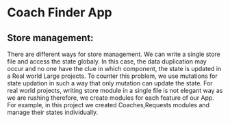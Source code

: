 # Coach Finder App
## Store management:
There are different ways for store management. We can write a single store file and access the state globaly. In this case, the data duplication may occur and no one have the clue 
in which component, the state is updated in a Real world Large projects. To counter this problem, we use mutations for state updation in such a way that only mutation can update the 
state. For real world projects, writing store module in a single file is not elegant way as we are rushing therefore, we create modules for each feature of our App. For example, in this 
project we created Coaches,Requests modules and manage their states individually.
